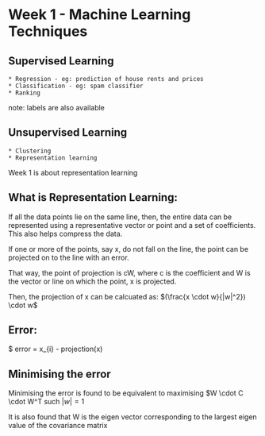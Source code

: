 # Week 1 - Machine Learning Techniques

## Supervised Learning 
    * Regression - eg: prediction of house rents and prices
    * Classification - eg: spam classifier 
    * Ranking
note: labels are also available

## Unsupervised Learning 
    * Clustering 
    * Representation learning 

Week 1 is about representation learning

## What is Representation Learning: 
If all the data points lie on the same line, then, the entire data can be represented using a representative vector or point and a set of coefficients. This also helps compress the data. 

If one or more of the points, say x, do not fall on the line, the point can be projected on to the line with an error. 

That way, the point of projection is cW, where c is the coefficient and W is the vector or line on which the point, x is projected. 

Then, the projection of x can be calcuated as: $(\frac{x \cdot w}{|w|^2}) \cdot w$

## Error:
$ error = x_{i} - projection(x)

## Minimising the error
Minimising the error is found to be equivalent to maximising $W \cdot C \cdot W^T such $|w| = 1$

It is also found that W is the eigen vector corresponding to the largest eigen value of the covariance matrix  
